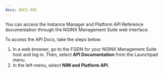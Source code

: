 ```yaml
---
docs: DOCS-991
---
```


You can access the Instance Manager and Platform API Reference documentation through the NGINX Management Suite web interface.

To access the API Docs, take the steps below:

1. In a web browser, go to the FQDN for your NGINX Management Suite host and log in. Then, select **API Documentation** from the Launchpad menu.
1. In the left-menu, select **NIM and Platform API**.

